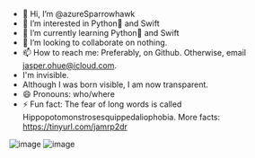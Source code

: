 - 👋 Hi, I’m @azureSparrowhawk
- 👀 I’m interested in Python🐍 and Swift
- 🌱 I’m currently learning Python🐍 and Swift
- 💞️ I’m looking to collaborate on nothing.
- 📫 How to reach me: Preferably, on Github. Otherwise, email jasper.ohue@icloud.com.
- I'm invisible.
- Although I was born visible, I am now transparent.
- 😄 Pronouns: who/where
- ⚡ Fun fact: The fear of long words is called Hippopotomonstrosesquippedaliophobia. More facts: https://tinyurl.com/jamrp2dr

![image](https://github.com/user-attachments/assets/828141ce-1f6a-4a4e-aea5-42b151b8c2c0)
![image](https://github.com/user-attachments/assets/621eb6ab-585a-4def-a60b-ba5c8068b9b3)

<!---
azureSparrowhawk/azureSparrowhawk is a ✨ special ✨ repository because its `README.md` (this file) appears on your GitHub profile.
You can click the Preview link to take a look at your changes.
--->

